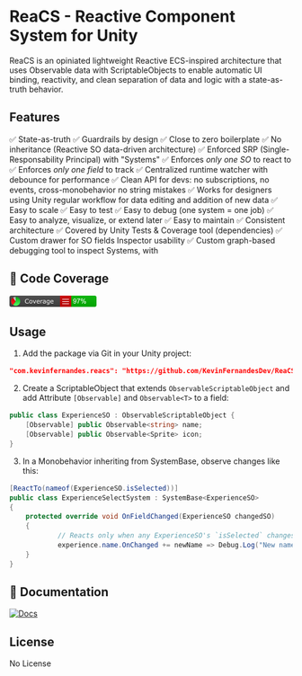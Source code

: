 # ReaCS - Reactive Component System for Unity

ReaCS is an opiniated lightweight Reactive ECS-inspired architecture that uses Observable data with ScriptableObjects to enable automatic UI binding, reactivity, and clean separation of data and logic with a state-as-truth behavior.

## Features
✅ State-as-truth
✅ Guardrails by design
✅ Close to zero boilerplate
✅ No inheritance (Reactive SO data-driven architecture)
✅ Enforced SRP (Single-Responsability Principal) with "Systems" 
✅ Enforces *only one SO* to react to
✅ Enforces *only one field* to track
✅ Centralized runtime watcher with debounce for performance
✅ Clean API for devs: no subscriptions, no events, cross-monobehavior  no string mistakes
✅ Works for designers using Unity regular workflow for data editing and addition of new data
✅ Easy to scale
✅ Easy to test
✅ Easy to debug (one system = one job)
✅ Easy to analyze, visualize, or extend later
✅ Easy to maintain
✅ Consistent architecture
✅ Covered by Unity Tests & Coverage tool (dependencies)
✅ Custom drawer for SO fields Inspector usability
✅ Custom graph-based debugging tool to inspect Systems, with

## 🔎 Code Coverage
[![Alt text](https://github.com/KevinFernandesDev/ReaCS/blob/main/badge_linecoverage.png)](https://github.com/KevinFernandesDev/ReaCS/blob/main/badge_linecoverage.png)

## Usage
1. Add the package via Git in your Unity project:
```json
"com.kevinfernandes.reacs": "https://github.com/KevinFernandesDev/ReaCS.git"
```

2. Create a ScriptableObject that extends `ObservableScriptableObject` and add Attribute `[Observable]` and `Observable<T>` to a field:
```csharp
public class ExperienceSO : ObservableScriptableObject {
    [Observable] public Observable<string> name;
    [Observable] public Observable<Sprite> icon;
}
```

3. In a Monobehavior inheriting from SystemBase, observe changes like this:
```csharp
[ReactTo(nameof(ExperienceSO.isSelected))]
public class ExperienceSelectSystem : SystemBase<ExperienceSO>
{
    protected override void OnFieldChanged(ExperienceSO changedSO)
    {
            // Reacts only when any ExperienceSO's `isSelected` changes
            experience.name.OnChanged += newName => Debug.Log("New name: " + newName);
    }
}
```

## 📘 Documentation
[![Docs](https://img.shields.io/badge/docs-online-blue)](https://github.com/KevinFernandesDev/ReaCS/wiki)

## License
No License
